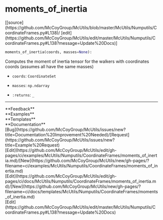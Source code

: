 # <a id="McUtils.Numputils.CoordinateFrames.moments_of_inertia">moments_of_inertia</a>
<div class="docs-source-link" markdown="1">
[[source](https://github.com/McCoyGroup/McUtils/blob/master/McUtils/Numputils/CoordinateFrames.py#L138)/
[edit](https://github.com/McCoyGroup/McUtils/edit/master/McUtils/Numputils/CoordinateFrames.py#L138?message=Update%20Docs)]
</div>

```python
moments_of_inertia(coords, masses=None): 
```
Computes the moment of inertia tensor for the walkers with coordinates coords (assumes all have the same masses)
  - `coords`: `CoordinateSet`
    > 
  - `masses`: `np.ndarray`
    > 
  - `:returns`: `_`
    > 











---


<div markdown="1" class="text-secondary">
<div class="container">
  <div class="row">
   <div class="col" markdown="1">
**Feedback**   
</div>
   <div class="col" markdown="1">
**Examples**   
</div>
   <div class="col" markdown="1">
**Templates**   
</div>
   <div class="col" markdown="1">
**Documentation**   
</div>
   <div class="col" markdown="1">
   
</div>
   <div class="col" markdown="1">
   
</div>
   <div class="col" markdown="1">
   
</div>
</div>
  <div class="row">
   <div class="col" markdown="1">
[Bug](https://github.com/McCoyGroup/McUtils/issues/new?title=Documentation%20Improvement%20Needed)/[Request](https://github.com/McCoyGroup/McUtils/issues/new?title=Example%20Request)   
</div>
   <div class="col" markdown="1">
[Edit](https://github.com/McCoyGroup/McUtils/edit/gh-pages/ci/examples/McUtils/Numputils/CoordinateFrames/moments_of_inertia.md)/[New](https://github.com/McCoyGroup/McUtils/new/gh-pages/?filename=ci/examples/McUtils/Numputils/CoordinateFrames/moments_of_inertia.md)   
</div>
   <div class="col" markdown="1">
[Edit](https://github.com/McCoyGroup/McUtils/edit/gh-pages/ci/docs/McUtils/Numputils/CoordinateFrames/moments_of_inertia.md)/[New](https://github.com/McCoyGroup/McUtils/new/gh-pages/?filename=ci/docs/templates/McUtils/Numputils/CoordinateFrames/moments_of_inertia.md)   
</div>
   <div class="col" markdown="1">
[Edit](https://github.com/McCoyGroup/McUtils/edit/master/McUtils/Numputils/CoordinateFrames.py#L138?message=Update%20Docs)   
</div>
   <div class="col" markdown="1">
   
</div>
   <div class="col" markdown="1">
   
</div>
   <div class="col" markdown="1">
   
</div>
</div>
</div>
</div>